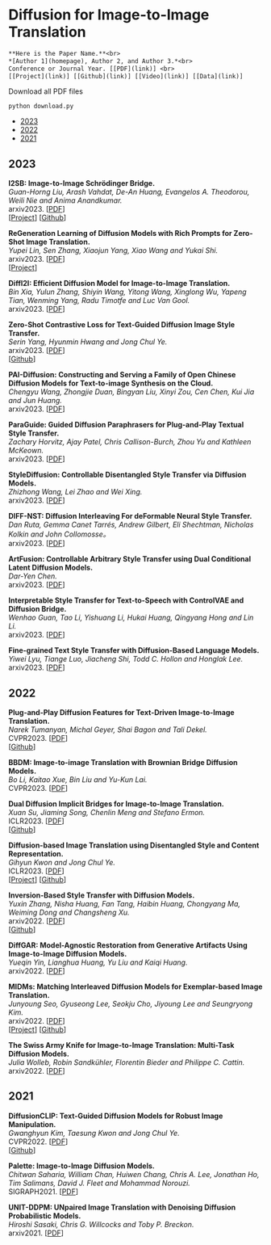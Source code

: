 # Diffusion for Image-to-Image Translation

```Latex
**Here is the Paper Name.**<br>
*[Author 1](homepage), Author 2, and Author 3.*<br>
Conference or Journal Year. [[PDF](link)] <br>
[[Project](link)] [[Github](link)] [[Video](link)] [[Data](link)]
```

Download all PDF files
```
python download.py
```


- [2023](#2023)
- [2022](#2022)
- [2021](#2021)


## 2023

**I2SB: Image-to-Image Schrödinger Bridge.** <br>
*Guan-Horng Liu, Arash Vahdat, De-An Huang, Evangelos A. Theodorou, Weili Nie and Anima Anandkumar.*<br>
arxiv2023. [[PDF](https://arxiv.org/abs/2302.05872)] <br>
[[Project](https://i2sb.github.io/)] [[Github](https://github.com/NVlabs/I2SB)]

**ReGeneration Learning of Diffusion Models with Rich Prompts for Zero-Shot Image Translation.**<br>
*Yupei Lin, Sen Zhang, Xiaojun Yang, Xiao Wang and Yukai Shi.*<br>
arxiv2023. [[PDF](http://arxiv.org/abs/2305.04651v1)] <br>
[[Project](https://yupeilin2388.github.io/publication/ReDiffuser)] 

**DiffI2I: Efficient Diffusion Model for Image-to-Image Translation.**<br>
*Bin Xia, Yulun Zhang, Shiyin Wang, Yitong Wang, Xinglong Wu, Yapeng Tian, Wenming Yang, Radu Timotfe and Luc Van Gool.*<br>
arxiv2023. [[PDF](http://arxiv.org/abs/2308.13767v1)]

**Zero-Shot Contrastive Loss for Text-Guided Diffusion Image Style Transfer.**<br>
*Serin Yang, Hyunmin Hwang and Jong Chul Ye.*<br>
arxiv2023. [[PDF](https://arxiv.org/abs/2303.08622)] <br>
[[Github](https://github.com/ouhenio/text-guided-diffusion-style-transfer)] 

**PAI-Diffusion: Constructing and Serving a Family of Open Chinese Diffusion Models for Text-to-image Synthesis on the Cloud.**<br>
*Chengyu Wang, Zhongjie Duan, Bingyan Liu, Xinyi Zou, Cen Chen, Kui Jia and Jun Huang.*<br>
arxiv2023. [[PDF](https://arxiv.org/abs/2309.05534)] 

**ParaGuide: Guided Diffusion Paraphrasers for Plug-and-Play Textual Style Transfer.**<br>
*Zachary Horvitz, Ajay Patel, Chris Callison-Burch, Zhou Yu and Kathleen McKeown.*<br>
arxiv2023. [[PDF](https://arxiv.org/abs/2308.15459)] 

**StyleDiffusion: Controllable Disentangled Style Transfer via Diffusion Models.**<br>
*Zhizhong Wang, Lei Zhao and Wei Xing.*<br>
arxiv2023. [[PDF](https://arxiv.org/abs/2308.07863)]

**DIFF-NST: Diffusion Interleaving For deFormable Neural Style Transfer.**<br>
*Dan Ruta, Gemma Canet Tarrés, Andrew Gilbert, Eli Shechtman, Nicholas Kolkin and John Collomosse。*<br>
arxiv2023. [[PDF](https://arxiv.org/abs/2307.04157)]

**ArtFusion: Controllable Arbitrary Style Transfer using Dual Conditional Latent Diffusion Models.**<br>
*Dar-Yen Chen.*<br>
arxiv2023. [[PDF](https://arxiv.org/abs/2306.09330)]

**Interpretable Style Transfer for Text-to-Speech with ControlVAE and Diffusion Bridge.**<br>
*Wenhao Guan, Tao Li, Yishuang Li, Hukai Huang, Qingyang Hong and Lin Li.*<br>
arxiv2023. [[PDF](https://arxiv.org/abs/2306.04301)]

**Fine-grained Text Style Transfer with Diffusion-Based Language Models.**<br>
*Yiwei Lyu, Tiange Luo, Jiacheng Shi, Todd C. Hollon and Honglak Lee.*<br>
arxiv2023. [[PDF](https://arxiv.org/abs/2305.19512)]

## 2022

**Plug-and-Play Diffusion Features for Text-Driven Image-to-Image Translation.**<br>
*Narek Tumanyan, Michal Geyer, Shai Bagon and Tali Dekel.*<br>
CVPR2023. [[PDF](https://arxiv.org/abs/2211.12572)] <br>
[[Github](https://github.com/MichalGeyer/plug-and-play)]

**BBDM: Image-to-image Translation with Brownian Bridge Diffusion Models.**<br>
*Bo Li, Kaitao Xue, Bin Liu and Yu-Kun Lai.*<br>
CVPR2023. [[PDF](https://arxiv.org/abs/2205.07680)]

**Dual Diffusion Implicit Bridges for Image-to-Image Translation.**<br>
*Xuan Su, Jiaming Song, Chenlin Meng and Stefano Ermon.*<br>
ICLR2023. [[PDF](https://arxiv.org/abs/2203.08382)] <br>
[[Github](https://github.com/suxuann/ddib)]

**Diffusion-based Image Translation using Disentangled Style and Content Representation.**<br>
*Gihyun Kwon and Jong Chul Ye.*<br>
ICLR2023. [[PDF](https://arxiv.org/abs/2209.15264)] <br>
[[Project](https://pnp-diffusion.github.io)] [[Github](https://github.com/anon294384/DiffuseIT)]

**Inversion-Based Style Transfer with Diffusion Models.**<br>
*Yuxin Zhang, Nisha Huang, Fan Tang, Haibin Huang, Chongyang Ma, Weiming Dong and Changsheng Xu.*<br>
arxiv2022. [[PDF](https://arxiv.org/abs/2211.13203)] <br>
[[Github](https://github.com/zyxElsa/InST)]

**DiffGAR: Model-Agnostic Restoration from Generative Artifacts Using Image-to-Image Diffusion Models.**<br>
*Yueqin Yin, Lianghua Huang, Yu Liu and Kaiqi Huang.*<br>
arxiv2022. [[PDF](https://arxiv.org/abs/2210.08573)]

**MIDMs: Matching Interleaved Diffusion Models for Exemplar-based Image Translation.**<br>
*Junyoung Seo, Gyuseong Lee, Seokju Cho, Jiyoung Lee and Seungryong Kim.*<br>
arxiv2022. [[PDF](https://arxiv.org/abs/2209.11047)] <br>
[[Project](https://ku-cvlab.github.io/MIDMs/)] [[Github](https://github.com/KU-CVLAB/MIDMs/)] 

**The Swiss Army Knife for Image-to-Image Translation: Multi-Task Diffusion Models.**<br>
*Julia Wolleb, Robin Sandkühler, Florentin Bieder and Philippe C. Cattin.*<br>
arxiv2022. [[PDF](https://arxiv.org/abs/2204.02641)]

## 2021

**DiffusionCLIP: Text-Guided Diffusion Models for Robust Image Manipulation.**<br>
*Gwanghyun Kim, Taesung Kwon and Jong Chul Ye.*<br>
CVPR2022. [[PDF](https://arxiv.org/abs/2110.02711)] <br>
[[Github](https://github.com/gwang-kim/DiffusionCLIP
)]

**Palette: Image-to-Image Diffusion Models.**<br>
*Chitwan Saharia, William Chan, Huiwen Chang, Chris A. Lee, Jonathan Ho, Tim Salimans, David J. Fleet and Mohammad Norouzi.*<br>
SIGRAPH2021. [[PDF](https://arxiv.org/abs/2111.05826)]

**UNIT-DDPM: UNpaired Image Translation with Denoising Diffusion Probabilistic Models.**<br>
*Hiroshi Sasaki, Chris G. Willcocks and Toby P. Breckon.*<br>
arxiv2021. [[PDF](https://arxiv.org/abs/2104.05358)]


